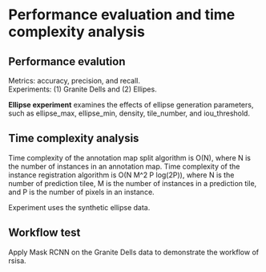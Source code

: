 # Performance evaluation and time complexity analysis 
## Performance evalution
Metrics: accuracy, precision, and recall.  
Experiments: (1) Granite Dells and (2) Ellipes. 

**Ellipse experiment** examines the effects of ellipse generation parameters, such as ellipse_max, ellipse_min, density, tile_number, and iou_threshold. 


## Time complexity analysis
Time complexity of the annotation map split algorithm is O(N), where N is the number of instances in an annotation map. Time complexity of the instance registration algorithm is O(N M^2 P log(2P)), where N is the number of prediction tilee, M is the number of instances in a prediction tile, and P is the number of pixels in an instance.  


Experiment uses the synthetic ellipse data. 


## Workflow test
Apply Mask RCNN on the Granite Dells data to demonstrate the workflow of rsisa.
